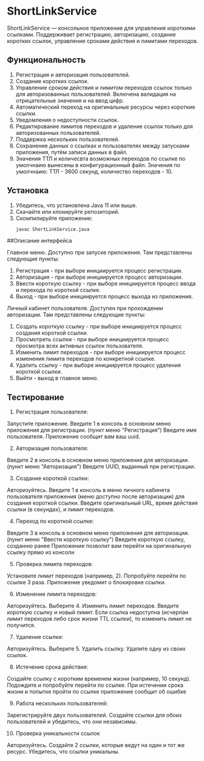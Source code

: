 # ShortLinkService

ShortLinkService — консольное приложение для управления короткими ссылками. Поддерживает регистрацию, авторизацию, создание коротких ссылок, управление сроками действия и лимитами переходов.

## Функциональность

1. Регистрация и авторизация пользователей.
2. Создание коротких ссылок.
3. Управление сроком действия и лимитом переходов ссылок только для авторизованных пользователей. Включена валидация на отрицательные значения и на ввод цифр.
4. Автоматический переход на оригинальные ресурсы через короткие ссылки.
5. Уведомления о недоступности ссылок.
6. Редактирование лимитов переходов и удаление ссылок только для авторизованных пользователей.
7. Поддержка нескольких пользователей.
8. Сохранение данных о ссылках и пользователях между запусками приложения, путём записи данных в файл.
9. Значения ТТЛ и количесвта возможных переходов по ссылке по умолчнаию вынесены в конфигурационный файл. Значения по умолчнаию: ТТЛ - 3600 секунд, количество переходов - 10.

## Установка

1. Убедитесь, что установлена Java 11 или выше.
2. Скачайте или клонируйте репозиторий.
3. Скомпилируйте приложение:
   ```bash
   javac ShortLinkService.java

##Описание интерфейса

Главное меню. Доступно при запуске приложения. Там представлены следующие пункты:
1. Регистрация - при выборе инициируется процесс регистрации.
2. Авторизация - при выборе инициируется процесс авторизации.
3. Ввести короткую ссылку - при выборе инициируется процесс ввода и перехода по короткой ссылке.
4. Выход - при выборе инициируется процесс выхода из приложения.

Личный кабинет пользователя. Доступен при прохождении авторизации. Там представлены следующие пункты:
1. Создать короткую ссылку - при выборе инициируется процесс создания короткой ссылки.
2. Просмотреть ссылки - при выборе инициируется процесс просмотра всех активных ссылок пользователя.
3. Изменить лимит переходов - при выборе инициируется процесс изменения лимита переходов по конкретной ссылке.
4. Удалить ссылку - при выборе инициируется процесс удаления короткой ссылки.
5. Выйти - выход в главное меню.

## Тестирование

1. Регистрация пользователя:

Запустите приложение.
Введите 1 в консоль в основном меню приложения для регистрации. (пункт меню "Регистрация")
Введите имя пользователя.
Приложение сообщит вам ваш uuid.

2. Авторизация пользователя:

Введите 2 в консоль в основном меню приложения для авторизации. (пункт меню "Авторизация")
Введите UUID, выданный при регистрации.

3. Создание короткой ссылки:

Авторизуйтесь.
Введите 1 в консоль в меню личного кабинета пользователя приложения (меню доступно после авторизации) для создания короткой ссылки.
Введите оригинальный URL, время действия ссылки (в секундах), и лимит переходов.

4. Переход по короткой ссылке:

Введите 3 в консоль в основном меню приложения для авторизации. (пункт меню "Ввести короткую ссылку")
Введите короткую ссылку, созданню ранее
Приложение позволит вам перейти на оригинальную ссылку прямо из консоли

5. Проверка лимита переходов:

Установите лимит переходов (например, 2).
Попробуйте перейти по ссылке 3 раза.
Приложение уведомит о блокировке ссылки.

6. Изменение лимита переходов:

Авторизуйтесь.
Выберите 4. Изменить лимит переходов.
Введите короткую ссылку и новый лимит.
Если ссылка недоступна (исчерпан лимит переходов либо срок жизни TTL ссылки), то изменить лимит не получится.

7. Удаление ссылки:

Авторизуйтесь.
Выберите 5. Удалить ссылку.
Удалите одну из своих ссылок.

8. Истечение срока действия:

Создайте ссылку с коротким временем жизни (например, 10 секунд).
Подождите и попробуйте перейти по ссылке.
При истечении срока жизни и попытке пройти по ссылке приложение сообщит об ошибке

9. Работа нескольких пользователей:

Зарегистрируйте двух пользователей.
Создайте ссылки для обоих пользователей и убедитесь, что они независимы.

10. Проверка уникальности ссылок

Авторизуйтесь.
Создайте 2 ссылки, которые ведут на один и тот же ресурс.
Убедитесь, что ссылки уникальны.

